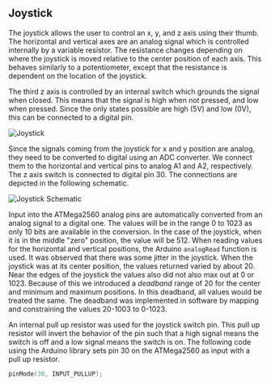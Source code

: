 ## Joystick

The joystick allows the user to control an x, y, and z axis using their thumb. The horizontal and vertical axes are an analog signal which is controlled internally by a variable resistor. The resistance changes depending on where the joystick is moved relative to the center position of each axis. This behaves similarly to a potentiometer, except that the resistance is dependent on the location of the joystick.

The third z axis is controlled by an internal switch which grounds the signal when closed. This means that the signal is high when not pressed, and low when pressed. Since the only states possible are high (5V) and low (0V), this can be connected to a digital pin.

![Joystick][joystick]

Since the signals coming from the joystick for x and y position are analog, they need to be converted to digital using an ADC converter. We connect them to the horizontal and vertical pins to analog A1 and A2, respectively. The z axis switch is connected to digital pin 30. The connections are depicted in the following schematic.

![Joystick Schematic][joystick_schematic]

[joystick]: https://i.imgur.com/v6BjQxS.png "Joystick"

[joystick_schematic]: https://i.imgur.com/uGEt6Qf.png "Joystick Schematic"

Input into the ATMega2560 analog pins are automatically converted from an analog signal to a digital one. The values will be in the range 0 to 1023 as only 10 bits are available in the conversion. In the case of the joystick, when it is in the middle "zero" position, the value will be 512. When reading values for the horizontal and vertical positions, the Arduino `analogRead` function is used. It was observed that there was some jitter in the joystick. When the joystick was at its center position, the values returned varied by about 20. Near the edges of the joystick the values also did not also max out at 0 or 1023. Because of this we introduced a _deadband_ range of 20 for the center and minimum and maximum positions. In this deadband, all values would be treated the same. The deadband was implemented in software by mapping and constraining the values 20-1003 to 0-1023.

An internal pull up resistor was used for the joystick switch pin. This pull up resistor will invert the behavior of the pin such that a high signal means the switch is off and a low signal means the switch is on. The following code using the Arduino library sets pin 30 on the ATMega2560 as input with a pull up resistor.

```c
pinMode(30, INPUT_PULLUP);
```
